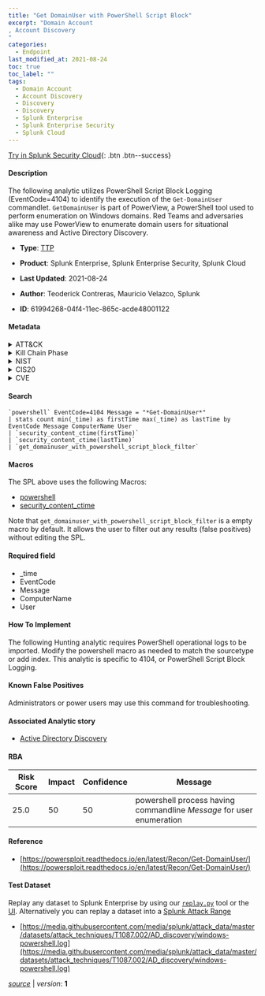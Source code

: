 ```yaml
---
title: "Get DomainUser with PowerShell Script Block"
excerpt: "Domain Account
, Account Discovery
"
categories:
  - Endpoint
last_modified_at: 2021-08-24
toc: true
toc_label: ""
tags:
  - Domain Account
  - Account Discovery
  - Discovery
  - Discovery
  - Splunk Enterprise
  - Splunk Enterprise Security
  - Splunk Cloud
---
```




[Try in Splunk Security Cloud](https://www.splunk.com/en_splunk_app_enrichmentus/cyber-security.html){: .btn .btn--success}

#### Description

The following analytic utilizes PowerShell Script Block Logging (EventCode=4104) to identify the execution of the `Get-DomainUser` commandlet. `GetDomainUser` is part of PowerView, a PowerShell tool used to perform enumeration on Windows domains. Red Teams and adversaries alike may use PowerView to enumerate domain users for situational awareness and Active Directory Discovery.

- **Type**: [TTP](https://github.com/splunk/security_content/wiki/Detection-Analytic-Types)
- **Product**: Splunk Enterprise, Splunk Enterprise Security, Splunk Cloud


- **Last Updated**: 2021-08-24
- **Author**: Teoderick Contreras, Mauricio Velazco, Splunk
- **ID**: 61994268-04f4-11ec-865c-acde48001122


#### Metadata

<details>
  <summary>ATT&CK</summary>


| ID             | Technique        |  Tactic             |
| -------------- | ---------------- |-------------------- |
| [T1087.002](https://attack.mitre.org/techniques/T1087/002/) | Domain Account | Discovery |

| [T1087](https://attack.mitre.org/techniques/T1087/) | Account Discovery | Discovery |

</details>


<details>
  <summary>Kill Chain Phase</summary>

* Reconnaissance


</details>


<details>
  <summary>NIST</summary>



</details>

<details>
  <summary>CIS20</summary>



</details>

<details>
  <summary>CVE</summary>



</details>

#### Search

```
`powershell` EventCode=4104 Message = "*Get-DomainUser*" 
| stats count min(_time) as firstTime max(_time) as lastTime by EventCode Message ComputerName User 
| `security_content_ctime(firstTime)` 
| `security_content_ctime(lastTime)` 
| `get_domainuser_with_powershell_script_block_filter`
```

#### Macros
The SPL above uses the following Macros:
* [powershell](https://github.com/splunk/security_content/blob/develop/macros/powershell.yml)
* [security_content_ctime](https://github.com/splunk/security_content/blob/develop/macros/security_content_ctime.yml)

Note that `get_domainuser_with_powershell_script_block_filter` is a empty macro by default. It allows the user to filter out any results (false positives) without editing the SPL.

#### Required field
* _time
* EventCode
* Message
* ComputerName
* User


#### How To Implement
The following Hunting analytic requires PowerShell operational logs to be imported. Modify the powershell macro as needed to match the sourcetype or add index. This analytic is specific to 4104, or PowerShell Script Block Logging.

#### Known False Positives
Administrators or power users may use this command for troubleshooting.

#### Associated Analytic story
* [Active Directory Discovery](/stories/active_directory_discovery)




#### RBA

| Risk Score  | Impact      | Confidence   | Message      |
| ----------- | ----------- |--------------|--------------|
| 25.0 | 50 | 50 | powershell process having commandline $Message$ for user enumeration |


#### Reference

* [https://powersploit.readthedocs.io/en/latest/Recon/Get-DomainUser/](https://powersploit.readthedocs.io/en/latest/Recon/Get-DomainUser/)



#### Test Dataset
Replay any dataset to Splunk Enterprise by using our [`replay.py`](https://github.com/splunk/attack_data#using-replaypy) tool or the [UI](https://github.com/splunk/attack_data#using-ui).
Alternatively you can replay a dataset into a [Splunk Attack Range](https://github.com/splunk/attack_range#replay-dumps-into-attack-range-splunk-server)


* [https://media.githubusercontent.com/media/splunk/attack_data/master/datasets/attack_techniques/T1087.002/AD_discovery/windows-powershell.log](https://media.githubusercontent.com/media/splunk/attack_data/master/datasets/attack_techniques/T1087.002/AD_discovery/windows-powershell.log)



[*source*](https://github.com/splunk/security_content/tree/develop/detections/endpoint/get_domainuser_with_powershell_script_block.yml) \| *version*: **1**